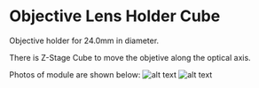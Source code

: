 # Objective Lens Holder Cube

Objective holder for 24.0mm in diameter.

There is Z-Stage Cube to move the objetive along the optical axis.

Photos of module are shown below:
![alt text](https://github.com/schultzlab/ultra-cheap-light-field-microscope/blob/mess-from-zzy/Photos%20of%20LFM/objective%201.jpg "objective 1")
![alt text](https://github.com/schultzlab/ultra-cheap-light-field-microscope/blob/mess-from-zzy/Photos%20of%20LFM/objective%202.jpg "objective 2")
